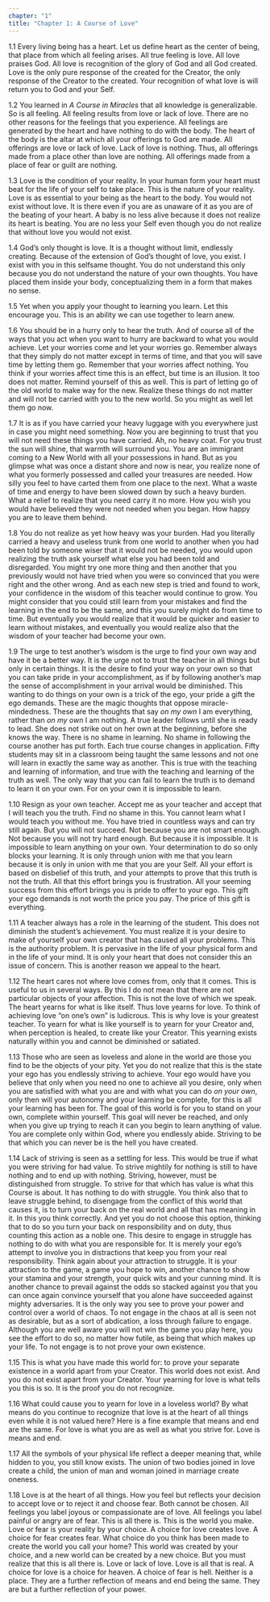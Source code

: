 ```yaml
---
chapter: "1"
title: "Chapter 1: A Course of Love"
---
```


1.1 Every living being has a heart. Let us define heart as the center of
being, that place from which all feeling arises. All true feeling is
love. All love praises God. All love is recognition of the glory of God
and all God created. Love is the only pure response of the created for
the Creator, the only response of the Creator to the created. Your
recognition of what love is will return you to God and your Self. 

1.2 You learned in *A Course in Miracles* that all knowledge is
generalizable. So is all feeling. All feeling results from love or lack
of love. There are no other reasons for the feelings that you
experience. All feelings are generated by the heart and have nothing to
do with the body. The heart of the body is the altar at which all your
offerings to God are made.  All offerings are love or lack of love. Lack
of love is nothing. Thus, all offerings made from a place other than
love are nothing. All offerings made from a place of fear or guilt are
nothing. 

1.3 Love is the condition of your reality. In your human form your heart
must beat for the life of your self to take place. This is the nature of
your reality.  Love is as essential to your being as the heart to the
body. You would not exist without love. It is there even if you are as
unaware of it as you are of the beating of your heart. A baby is no less
alive because it does not realize its heart is beating. You are no less
your Self even though you do not realize that without love you would not
exist.


1.4 God’s only thought is love. It is a thought without limit, endlessly
creating. Because of the extension of God’s thought of love, you exist.
I exist with you in this selfsame thought. You do not understand this
only because you do not understand the nature of your own thoughts. You
have placed them inside your body, conceptualizing them in a form that
makes no sense. 

1.5 Yet when you apply your thought to learning you learn. Let this
encourage you. This is an ability we can use together to learn anew. 

1.6 You should be in a hurry only to hear the truth. And of course all
of the ways that you act when you want to hurry are backward to what you
would achieve. Let your worries come and let your worries go. Remember
always that they simply do not matter except in terms of time, and that
you will save time by letting them go. Remember that your worries affect
nothing. You think if your worries affect time this is an effect, but
time is an illusion. It too does not matter. Remind yourself of this as
well. This is part of letting go of the old world to make way for the
new. Realize these things do not matter and will not be carried with you
to the new world. So you might as well let them go now. 

1.7 It is as if you have carried your heavy luggage with you everywhere
just in case you might need something. Now you are beginning to trust
that you will not need these things you have carried. Ah, no heavy coat.
For you trust the sun will shine, that warmth will surround you. You are
an immigrant coming to a New World with all your possessions in hand.
But as you glimpse what was once a distant shore and now is near, you
realize none of what you formerly possessed and called your treasures
are needed. How silly you feel to have carted them from one place to the
next. What a waste of time and energy to have been slowed down by such a
heavy burden. What a relief to realize that you need carry it no more.
How you wish you would have believed they were not needed when you
began. How happy you are to leave them behind. 

1.8 You do not realize as yet how heavy was your burden. Had you
literally carried a heavy and useless trunk from one world to another
when you had been told by someone wiser that it would not be needed, you
would upon realizing the truth ask yourself what else you had been told
and disregarded. You might try one more thing and then another that you
previously would not have tried when you were so convinced that you were
right and the other wrong. And as each new step is tried and found to
work, your confidence in the wisdom of this teacher would continue to
grow. You might consider that you could still learn from your mistakes
and find the learning in the end to be the same, and this you surely
might do from time to time.  But eventually you would realize that it
would be quicker and easier to learn without mistakes, and eventually
you would realize also that the wisdom of your teacher had become your
own. 

1.9 The urge to test another’s wisdom is the urge to find your own way
and have it be a better way. It is the urge not to trust the teacher in
all things but only in certain things. It is the desire to find your way
on your own so that you can take pride in your accomplishment, as if by
following another’s map the sense of accomplishment in your arrival
would be diminished. This wanting to do things on your own is a trick of
the ego, your pride a gift the ego demands. These are the magic thoughts
that oppose miracle-mindedness. These are the thoughts that say *on my
own* I am everything, rather than *on my own* I am nothing. A true leader
follows until she is ready to lead. She does not strike out on her own
at the beginning, before she knows the way. There is no shame in
learning. No shame in following the course another has put forth. Each
true course changes in application. Fifty students may sit in a
classroom being taught the same lessons and not one will learn in
exactly the same way as another. This is true with the teaching and
learning of information, and true with the teaching and learning of the
truth as well. The only way that you can fail to learn the truth is to
demand to learn it on your own. For on your own it is impossible to
learn. 

1.10 Resign as your own teacher. Accept me as your teacher and accept
that I will teach you the truth. Find no shame in this. You cannot learn
what I would teach you without me. You have tried in countless ways and
can try still again. But you will not succeed. Not because you are not
smart enough.  Not because you will not try hard enough. But because it
is impossible.  It is impossible to learn anything on your own. Your
determination to do so only blocks your learning. It is only through
union with me that you learn because it is only in union with me that
you are your Self. All your effort is based on disbelief of this truth,
and your attempts to prove that this truth is not the truth. All that
this effort brings you is frustration. All your seeming success from
this effort brings you is pride to offer to your ego. This gift your ego
demands is not worth the price you pay. The price of this gift is
everything. 

1.11 A teacher always has a role in the learning of the student. This
does not diminish the student’s achievement. You must realize it is your
desire to make of yourself your own creator that has caused all your
problems. This is the authority problem. It is pervasive in the life of
your physical form and in the life of your mind. It is only your heart
that does not consider this an issue of concern. This is another reason
we appeal to the heart.


1.12 The heart cares not where love comes from, only that it comes. This
is useful to us in several ways. By this I do not mean that there are
not particular objects of your affection. This is not the love of which
we speak. The heart yearns for what is like itself. Thus love yearns for
love. To think of achieving love “on one’s own” is ludicrous. This is
why love is your greatest teacher. To yearn for what is like yourself is
to yearn for your Creator and, when perception is healed, to create like
your Creator. This yearning exists naturally within you and cannot be
diminished or satiated. 

1.13 Those who are seen as loveless and alone in the world are those you
find to be the objects of your pity. Yet you do not realize that this is
the state your ego has you endlessly striving to achieve. Your ego would
have you believe that only when you need no one to achieve all you
desire, only when you are satisfied with what you are and with what you
can do *on your own*, only then will your autonomy and your learning be
complete, for this is all your learning has been for. The goal of this
world is for you to stand on your own, complete within yourself. This
goal will never be reached, and only when you give up trying to reach it
can you begin to learn anything of value. You are complete only within
God, where you endlessly abide. Striving to be that which you can never
be is the hell you have created. 

1.14 Lack of striving is seen as a settling for less. This would be true
if what you were striving for had value. To strive mightily for nothing
is still to have nothing and to end up with nothing. Striving, however,
must be distinguished from struggle. To strive for that which has value
is what this Course is about. It has nothing to do with struggle. You
think also that to leave struggle behind, to disengage from the conflict
of this world that causes it, is to turn your back on the real world and
all that has meaning in it. In this you think correctly. And yet you do
not choose this option, thinking that to do so you turn your back on
responsibility and on duty, thus counting this action as a noble one.
This desire to engage in struggle has nothing to do with what you are
responsible for. It is merely your ego’s attempt to involve you in
distractions that keep you from your real responsibility. Think again
about your attraction to struggle. It is your attraction to the game, a
game you hope to win, another chance to show your stamina and your
strength, your quick wits and your cunning mind. It is another chance to
prevail against the odds so stacked against you that you can once again
convince yourself that you alone have succeeded against mighty
adversaries. It is the only way you see to prove your power and control
over a world of chaos. To not engage in the chaos at all is seen not as
desirable, but as a sort of abdication, a loss through failure to
engage. Although you are well aware you will not win the game you play
here, you see the effort to do so, no matter how futile, as being that
which makes up your life. To not engage is to not prove your own
existence. 

1.15 This is what you have made this world for: to prove your separate
existence in a world apart from your Creator. This world does not exist.
And you do not exist apart from your Creator. Your yearning for love is
what tells you this is so. It is the proof you do not recognize. 

1.16 What could cause you to yearn for love in a loveless world? By what
means do you continue to recognize that love is at the heart of all
things even while it is not valued here? Here is a fine example that
means and end are the same. For love is what you are as well as what you
strive for. Love is means and end. 

1.17 All the symbols of your physical life reflect a deeper meaning
that, while hidden to you, you still know exists. The union of two
bodies joined in love create a child, the union of man and woman joined
in marriage create oneness. 

1.18 Love is at the heart of all things. How you feel but reflects your
decision to accept love or to reject it and choose fear.  Both cannot be
chosen. All feelings you label joyous or compassionate are of love. All
feelings you label painful or angry are of fear. This is all there is.
This is the world you make. Love or fear is your reality by your choice.
A choice for love creates love. A choice for fear creates fear. What
choice do you think has been made to create the world you call your
home? This world was created by your choice, and a new world can be
created by a new choice. But you must realize that this is all there is.
Love or lack of love. Love is all that is real. A choice for love is a
choice for heaven. A choice of fear is hell.  Neither is a place. They
are a further reflection of means and end being the same. They are but a
further reflection of your power.

